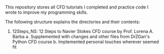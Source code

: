 This repository stores all CFD tutorials I completed and practice code I wrote to improve my programming skills.

The following structure explains the directories and their contents:
1. 12Steps_NS: 12 Steps to Navier Stokes CFD course by Prof. Lorena A. Barba
   a. Supplemented with changes and other files from DrZGan's Python CFD course
   b. Implemented personal touches wherever seemed fit
